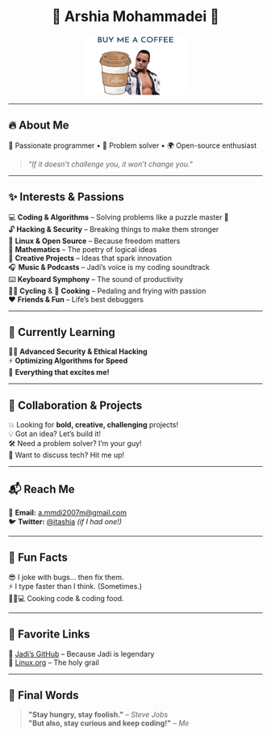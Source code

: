 <h1 align="center">🌟 Arshia Mohammadei 🌟</h1>

<p align="center">
  <a href="https://www.coffeebede.com/itashia">
    <img src="https://github.com/itashia/itashia/blob/main/image%20(1).png?raw=true" width="200" height="120" alt="Buy Me a Coffee" />
  </a>
</p>

---

## 🔥 About Me  
🎯 Passionate programmer • 🧠 Problem solver • 🌍 Open-source enthusiast  
> *"If it doesn’t challenge you, it won’t change you."*

---

## ✨ Interests & Passions  

💻 **Coding & Algorithms** – Solving problems like a puzzle master 🧩  
🔓 **Hacking & Security** – Breaking things to make them stronger  
🐧 **Linux & Open Source** – Because freedom matters  
📐 **Mathematics** – The poetry of logical ideas  
🎨 **Creative Projects** – Ideas that spark innovation  
🎧 **Music & Podcasts** – Jadi’s voice is my coding soundtrack  
⌨️ **Keyboard Symphony** – The sound of productivity  
🚴‍♂️ **Cycling** & 🍳 **Cooking** – Pedaling and frying with passion  
❤️ **Friends & Fun** – Life’s best debuggers  

---

## 🌱 Currently Learning  

🕵️‍♂️ **Advanced Security & Ethical Hacking**  
⚡ **Optimizing Algorithms for Speed**  
🤯 **Everything that excites me!**  

---

## 🤝 Collaboration & Projects  

💥 Looking for **bold, creative, challenging** projects!  
💡 Got an idea? Let’s build it!  
🛠 Need a problem solver? I’m your guy!  
🧠 Want to discuss tech? Hit me up!  

---

## 📬 Reach Me  

📧 **Email:** [a.mmdi2007m@gmail.com](mailto:a.mmdi2007m@gmail.com)  
🐦 **Twitter:** [@itashia](https://twitter.com/itashia) *(if I had one!)*  

---

## 🎉 Fun Facts  

😎 I joke with bugs… then fix them.  
⚡ I type faster than I think. (Sometimes.)  
👨‍🍳💻 Cooking code & coding food.  

---

## 🔗 Favorite Links  

🌟 [Jadi’s GitHub](https://github.com/jadijadi) – Because Jadi is legendary  
🐧 [Linux.org](https://linux.org) – The holy grail  

---

## 🚀 Final Words  

> **"Stay hungry, stay foolish."** – *Steve Jobs*  
> **"But also, stay curious and keep coding!"** – *Me*
